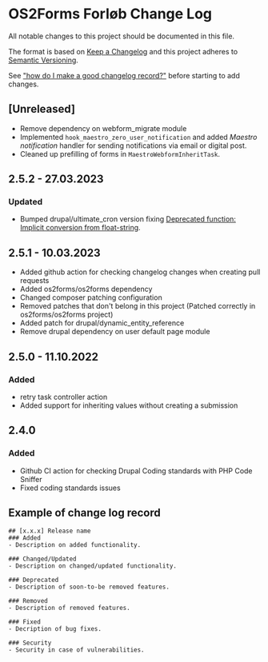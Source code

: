 # OS2Forms Forløb Change Log
All notable changes to this project should be documented in this file.

The format is based on [Keep a Changelog](http://keepachangelog.com/)
and this project adheres to [Semantic Versioning](http://semver.org/).

See ["how do I make a good changelog record?"](https://keepachangelog.com/en/1.0.0/#how)
before starting to add changes.

## [Unreleased]

- Remove dependency on webform_migrate module
- Implemented `hook_maestro_zero_user_notification` and added *Maestro
  notification* handler for sending notifications via email or digital post.
- Cleaned up prefilling of forms in `MaestroWebformInheritTask`.

## 2.5.2 - 27.03.2023

### Updated
- Bumped drupal/ultimate_cron version fixing [Deprecated function: Implicit conversion from float-string](https://www.drupal.org/project/ultimate_cron/issues/3256142).

## 2.5.1 - 10.03.2023
- Added github action for checking changelog changes when creating pull requests
- Added os2forms/os2forms dependency
- Changed composer patching configuration
- Removed patches that don't belong in this project (Patched correctly in os2forms/os2forms project)
- Added patch for drupal/dynamic_entity_reference
- Remove drupal dependency on user default page module

## 2.5.0 - 11.10.2022

### Added
- retry task controller action
- Added support for inheriting values without creating a submission

## 2.4.0

### Added
- Github CI action for checking Drupal Coding standards with PHP Code Sniffer
- Fixed coding standards issues


## Example of change log record
```
## [x.x.x] Release name
### Added
- Description on added functionality.

### Changed/Updated
- Description on changed/updated functionality.

### Deprecated
- Description of soon-to-be removed features.

### Removed
- Description of removed features.

### Fixed
- Decription of bug fixes.

### Security
- Security in case of vulnerabilities.

```
